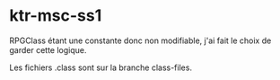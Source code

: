 # ktr-msc-ss1

RPGClass étant une constante donc non modifiable, j'ai fait le choix de garder cette logique.

Les fichiers .class sont sur la branche class-files.
